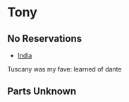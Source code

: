 # Tony
## No Reservations

- [India](https://play.max.com/video/watch/8fb7b545-05c3-4ddc-9a2f-8703c696d859/4f2a74d6-309f-460e-9d51-c57f4de46d6c)

Tuscany was my fave: learned of dante 

## Parts Unknown
